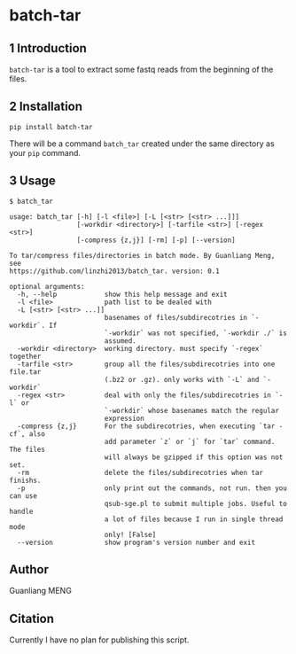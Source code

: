 # batch-tar

## 1 Introduction

`batch-tar` is a tool to extract some fastq reads from the beginning of the files.

## 2 Installation

    pip install batch-tar

There will be a command `batch_tar` created under the same directory as your `pip` command.

## 3 Usage

    $ batch_tar

    usage: batch_tar [-h] [-l <file>] [-L [<str> [<str> ...]]]
                     [-workdir <directory>] [-tarfile <str>] [-regex <str>]
                     [-compress {z,j}] [-rm] [-p] [--version]

    To tar/compress files/directories in batch mode. By Guanliang Meng, see
    https://github.com/linzhi2013/batch_tar. version: 0.1

    optional arguments:
      -h, --help            show this help message and exit
      -l <file>             path list to be dealed with
      -L [<str> [<str> ...]]
                            basenames of files/subdirecotries in `-workdir`. If
                            `-workdir` was not specified, `-workdir ./` is
                            assumed.
      -workdir <directory>  working directory. must specify `-regex` together
      -tarfile <str>        group all the files/subdirecotries into one file.tar
                            (.bz2 or .gz). only works with `-L` and `-workdir`
      -regex <str>          deal with only the files/subdirecotries in `-l` or
                            `-workdir` whose basenames match the regular
                            expression
      -compress {z,j}       For the subdirecotries, when executing `tar -cf`, also
                            add parameter `z` or `j` for `tar` command. The files
                            will always be gzipped if this option was not set.
      -rm                   delete the files/subdirecotries when tar finishs.
      -p                    only print out the commands, not run. then you can use
                            qsub-sge.pl to submit multiple jobs. Useful to handle
                            a lot of files because I run in single thread mode
                            only! [False]
      --version             show program's version number and exit

## Author
Guanliang MENG

## Citation

Currently I have no plan for publishing this script.






